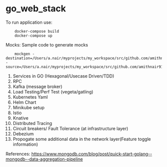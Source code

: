 # go_web_stack


To run application use:

        docker-compose build
        docker-compose up

Mocks:
   Sample code to generate mocks
   
        mockgen -destination=/Users/a.nair/myprojects/my_workspace/src/github.com/amithnair91/go_web_stack/go_web_starter/app/commands/mocks/mock_storage.go -source=/Users/a.nair/myprojects/my_workspace/src/github.com/amithnair91/go_web_stack/go_web_starter/app/commands/storage/storage.go
        

1. Services in GO (Hexagonal/Usecase Driven/TDD)
2. RPC
3. Kafka (message broker)
4. Load Testing/Perf Test (vegeta/gatling)
5. Kubernetes Yaml
6. Helm Chart
7. Minikube setup
8. Istio
9. Knative
10. Distributed Tracing
11. Circuit breakers/ Fault Tolerance (at infrastructure layer)
12. Debezium
13. Propogate some additional data in the network layer(Feature toggle information)


References:
https://www.mongodb.com/blog/post/quick-start-golang--mongodb--data-aggregation-pipeline

